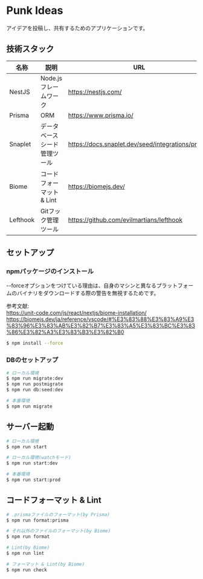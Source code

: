 # Punk Ideas

アイデアを投稿し、共有するためのアプリケーションです。

## 技術スタック

| 名称       | 説明                         | URL                                               |
| ---------- | ---------------------------- | ------------------------------------------------- |
| NestJS     | Node.jsフレームワーク        | https://nestjs.com/                               |
| Prisma     | ORM                          | https://www.prisma.io/                            |
| Snaplet    | データベースシード管理ツール | https://docs.snaplet.dev/seed/integrations/prisma |
| Biome      | コードフォーマット & Lint    | https://biomejs.dev/                              |
| Lefthook   | Gitフック管理ツール          | https://github.com/evilmartians/lefthook          |

## セットアップ

### npmパッケージのインストール

--forceオプションをつけている理由は、自身のマシンと異なるプラットフォームのバイナリをダウンロードする際の警告を無視するためです。  

参考文献:  
https://unit-code.com/js/react/nextjs/biome-installation/  
https://biomejs.dev/ja/reference/vscode/#%E3%83%88%E3%83%A9%E3%83%96%E3%83%AB%E3%82%B7%E3%83%A5%E3%83%BC%E3%83%86%E3%82%A3%E3%83%B3%E3%82%B0

```bash
$ npm install --force
```

### DBのセットアップ

```bash
# ローカル環境
$ npm run migrate:dev
$ npm run postmigrate
$ npm run db:seed:dev

# 本番環境
$ npm run migrate
```

## サーバー起動

```bash
# ローカル環境
$ npm run start

# ローカル環境(watchモード)
$ npm run start:dev

# 本番環境
$ npm run start:prod
```

## コードフォーマット & Lint

```bash
# .prismaファイルのフォーマット(by Prisma)
$ npm run format:prisma

# それ以外のファイルのフォーマット(by Biome)
$ npm run format

# Lint(by Biome)
$ npm run lint

# フォーマット & Lint(by Biome)
$ npm run check
```
